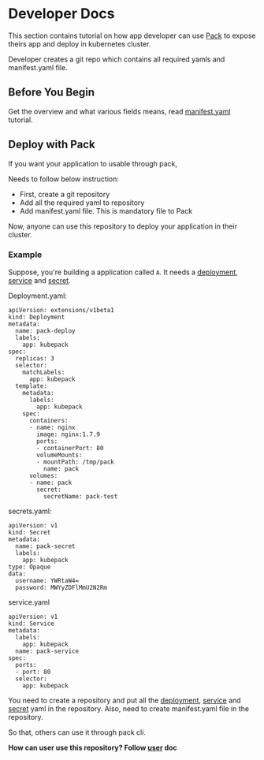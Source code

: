 # Developer Docs

This section contains tutorial on how app developer can use [Pack](https://github.com/kubepack/pack) to expose 
theirs app and deploy in kubernetes cluster.

Developer creates a git repo which contains all required yamls and manifest.yaml file. 

## Before You Begin

Get the overview and what various fields means, read [manifest.yaml](/docs/tutorials/manifest.md) tutorial.


## Deploy with Pack

If you want your application to usable through pack, 

Needs to follow below instruction:

 - First, create a git repository
 - Add all the required yaml to repository
 - Add manifest.yaml file. This is mandatory file to Pack
 
Now, anyone can use this repository to deploy your application in their cluster.

### Example  

Suppose, you're building a application called `A`. It needs a [deployment](https://raw.githubusercontent.com/kubepack/pack/doc-init/docs/tutorials/deployment.yaml), [service](https://raw.githubusercontent.com/kubepack/pack/doc-init/docs/tutorials/service.yaml) and [secret](https://raw.githubusercontent.com/kubepack/pack/doc-init/docs/tutorials/secret.yaml).

Deployment.yaml:
```
apiVersion: extensions/v1beta1
kind: Deployment
metadata:
  name: pack-deploy
  labels:
    app: kubepack
spec:
  replicas: 3
  selector:
    matchLabels:
      app: kubepack
  template:
    metadata:
      labels:
        app: kubepack
    spec:
      containers:
      - name: nginx
        image: nginx:1.7.9
        ports:
        - containerPort: 80
        volumeMounts:
        - mountPath: /tmp/pack
          name: pack
      volumes:
      - name: pack
        secret:
          secretName: pack-test
```

secrets.yaml: 

```
apiVersion: v1
kind: Secret
metadata:
  name: pack-secret
  labels:
    app: kubepack
type: Opaque
data:
  username: YWRtaW4=
  password: MWYyZDFlMmU2N2Rm
```

service.yaml

```
apiVersion: v1
kind: Service
metadata:
  labels:
    app: kubepack
  name: pack-service
spec:
  ports:
  - port: 80
  selector:
    app: kubepack
```

You need to create a repository and put all the [deployment](https://raw.githubusercontent.com/kubepack/pack/doc-init/docs/tutorials/deployment.yaml), [service](https://raw.githubusercontent.com/kubepack/pack/doc-init/docs/tutorials/service.yaml) and [secret](https://raw.githubusercontent.com/kubepack/pack/doc-init/docs/tutorials/secret.yaml) yaml in the repository.
Also, need to create manifest.yaml file in the repository.

So that, others can use it through pack cli.

**How can user use this repository? Follow [user](/docs/tutorials/user-doc.md) doc**